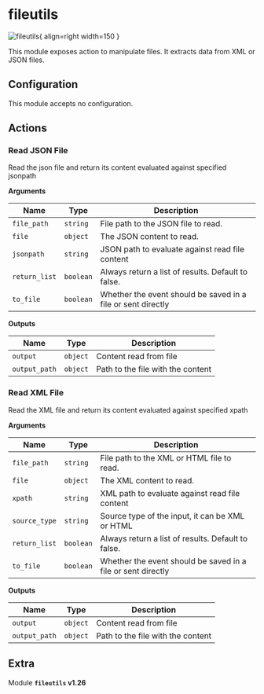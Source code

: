 # fileutils

![fileutils](/assets/playbooks/library/fileutils.svg){ align=right width=150 }

This module exposes action to manipulate files. It extracts data from XML or JSON files.

## Configuration

This module accepts no configuration.

## Actions

### Read JSON File

Read the json file and return its content evaluated against specified jsonpath

**Arguments**

| Name      |  Type   |  Description  |
| --------- | ------- | --------------------------- |
| `file_path` | `string` | File path to the JSON file to read. |
| `file` | `object` | The JSON content to read. |
| `jsonpath` | `string` | JSON path to evaluate against read file content |
| `return_list` | `boolean` | Always return a list of results. Default to false. |
| `to_file` | `boolean` | Whether the event should be saved in a file or sent directly |


**Outputs**

| Name      |  Type   |  Description  |
| --------- | ------- | --------------------------- |
| `output` | `object` | Content read from file |
| `output_path` | `object` | Path to the file with the content |

### Read XML File

Read the XML file and return its content evaluated against specified xpath

**Arguments**

| Name      |  Type   |  Description  |
| --------- | ------- | --------------------------- |
| `file_path` | `string` | File path to the XML or HTML file to read. |
| `file` | `object` | The XML content to read. |
| `xpath` | `string` | XML path to evaluate against read file content |
| `source_type` | `string` | Source type of the input, it can be XML or HTML |
| `return_list` | `boolean` | Always return a list of results. Default to false. |
| `to_file` | `boolean` | Whether the event should be saved in a file or sent directly |


**Outputs**

| Name      |  Type   |  Description  |
| --------- | ------- | --------------------------- |
| `output` | `object` | Content read from file |
| `output_path` | `object` | Path to the file with the content |


## Extra

Module **`fileutils` v1.26**